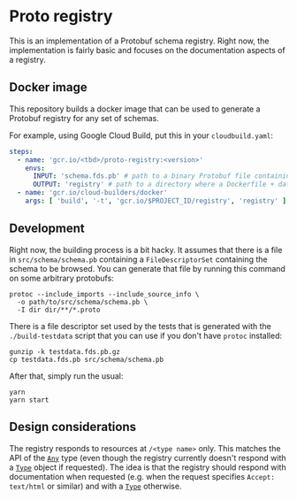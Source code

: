 # Proto registry

This is an implementation of a Protobuf schema registry.  Right now, the implementation is fairly
basic and focuses on the documentation aspects of a registry.

## Docker image

This repository builds a docker image that can be used to generate a Protobuf registry for any
set of schemas.

For example, using Google Cloud Build, put this in your `cloudbuild.yaml`:

```yaml
steps:
  - name: 'gcr.io/<tbd>/proto-registry:<version>'
    envs:
      INPUT: 'schema.fds.pb' # path to a binary Protobuf file containing a FileDescriptorSet
      OUTPUT: 'registry' # path to a directory where a Dockerfile + data should be put
  - name: 'gcr.io/cloud-builders/docker'
    args: [ 'build', '-t', 'gcr.io/$PROJECT_ID/registry', 'registry' ]
```

## Development

Right now, the building process is a bit hacky.  It assumes that there is a file in
`src/schema/schema.pb` containing a `FileDescriptorSet` containing the schema to be browsed.  You
can generate that file by running this command on some arbitrary protobufs:

    protoc --include_imports --include_source_info \
      -o path/to/src/schema/schema.pb \
      -I dir dir/**/*.proto

There is a file descriptor set used by the tests that is generated with the `./build-testdata`
script that you can use if you don't have `protoc` installed:

    gunzip -k testdata.fds.pb.gz
    cp testdata.fds.pb src/schema/schema.pb

After that, simply run the usual:

    yarn
    yarn start

## Design considerations

The registry responds to resources at `/<type name>` only.  This matches the API of the
[`Any`][Any] type (even though the registry currently doesn't respond with a [`Type`][Type] object
if requested).  The idea is that the registry should respond with documentation when requested (e.g.
when the request specifies `Accept: text/html` or similar) and with a [`Type`][Type] otherwise.

[Any]: https://developers.google.com/protocol-buffers/docs/reference/google.protobuf#google.protobuf.Any
[Type]: https://developers.google.com/protocol-buffers/docs/reference/google.protobuf#google.protobuf.Type
